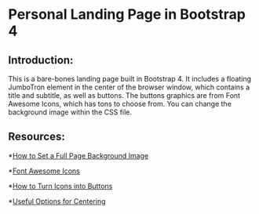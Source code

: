 # Personal Landing Page in Bootstrap 4

## Introduction:

This is a bare-bones landing page built in Bootstrap 4. It includes a floating JumboTron element in the center of the browser window, which contains a title and subtitle, as well as buttons. The buttons graphics are from Font Awesome Icons, which has tons to choose from. You can change the background image within the CSS file.

## Resources:
*[How to Set a Full Page Background Image](https://www.w3schools.com/howto/howto_css_full_page.asp)

*[Font Awesome Icons](https://fontawesome.com/how-to-use/on-the-web/setup/getting-started?using=web-fonts-with-css)

*[How to Turn Icons into Buttons](https://www.w3schools.com/howto/howto_css_icon_buttons.asp)

*[Useful Options for Centering](https://stackoverflow.com/questions/42252443/vertical-align-center-in-bootstrap-4)